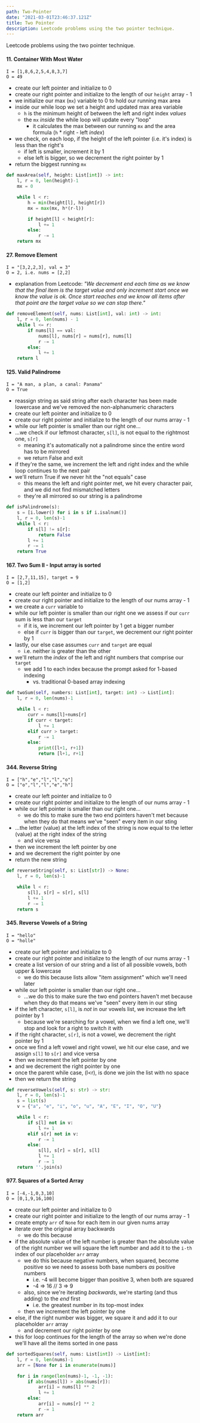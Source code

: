 ```yaml
---
path: Two-Pointer
date: "2021-03-01T23:46:37.121Z"
title: Two Pointer
description: Leetcode problems using the two pointer technique.
---
```


Leetcode problems using the two pointer technique.

#### 11. Container With Most Water

`I = [1,8,6,2,5,4,8,3,7]`<br/>
`O = 49`<br/>

- create our left pointer and initialize to 0
- create our right pointer and initialize to the length of our `height` array - 1
- we initialize our max (`mx`) variable to 0 to hold our running max area
- inside our while loop we set a height and updated max area variable
  - `h` is the minimum height of between the left and right index _values_
  - the `mx` _inside_ the while loop will update every "loop"
    - it calculates the max between our running `mx` and the area formula (`h` \* right - left _index_)
- we check, on each loop, if the height of the left pointer (i.e. it's index) is less than the right's
  - if left is smaller, increment it by 1
  - else left is bigger, so we decrement the right pointer by 1
- return the biggest running `mx`

```python
def maxArea(self, height: List[int]) -> int:
    l, r = 0, len(height)-1
    mx = 0

    while l < r:
        h = min(height[l], height[r])
        mx = max(mx, h*(r-l))

        if height[l] < height[r]:
            l += 1
        else:
            r -= 1
    return mx
```

#### 27. Remove Element

`I = "[3,2,2,3], val = 3"`<br/>
`O = 2, i.e. nums = [2,2]`<br/>

- explanation from Leetcode: <em>"We decrement end each time as we know that the final item is the target value and only increment start once we know the value is ok. Once start reaches end we know all items after that point are the target value so we can stop there."</em>

```python
def removeElement(self, nums: List[int], val: int) -> int:
    l, r = 0, len(nums) - 1
    while l <= r:
        if nums[l] == val:
            nums[l], nums[r] = nums[r], nums[l]
            r -= 1
        else:
            l += 1
    return l
```

#### 125. Valid Palindrome

`I = "A man, a plan, a canal: Panama"`<br/>
`O = True`<br/>

- reassign string as said string after each character has been made lowercase and we've removed the non-alphanumeric characters
- create our left pointer and initialize to 0
- create our right pointer and initialize to the length of our nums array - 1
- while our left pointer is smaller than our right one...
- ...we check if our leftmost character, `s[l]`, is not equal to the rightmost one, `s[r]`
  - meaning it's automatically not a palindrome since the entire word has to be mirrored
  - we return False and exit
- if they're the same, we increment the left and right index and the while loop continues to the next pair
- we'll return True if we never hit the "not equals" case
  - this means the left and right pointer met, we hit every character pair, and we did not find mismatched letters
  - they're all mirrored so our string is a palindrome

```python
def isPalindrome(s):
    s = [i.lower() for i in s if i.isalnum()]
    l, r = 0, len(s)-1
    while l < r:
        if s[l] != s[r]:
            return False
        l += 1
        r -= 1
    return True
```

#### 167. Two Sum II - Input array is sorted

`I = [2,7,11,15], target = 9`<br/>
`O = [1,2]`<br/>

- create our left pointer and initialize to 0
- create our right pointer and initialize to the length of our nums array - 1
- we create a `curr` variable to
- while our left pointer is smaller than our right one we assess if our `curr` sum is less than our `target`
  - if it is, we increment our left pointer by 1 get a bigger number
  - else if `curr` is bigger than our `target`, we decrement our right pointer by 1
- lastly, our else case assumes `curr` and `target` are equal
  - i.e. neither is greater than the other
- we'll return the _index_ of the left and right numbers that comprise our `target`
  - we add 1 to each index because the prompt asked for 1-based indexing
    - vs. traditional 0-based array indexing

```python
def twoSum(self, numbers: List[int], target: int) -> List[int]:
    l, r = 0, len(nums)-1

    while l < r:
        curr = nums[l]+nums[r]
        if curr < target:
            l += 1
        elif curr > target:
            r -= 1
        else:
            print([l+1, r+1])
            return [l+1, r+1]
```

#### 344. Reverse String

`I = ["h","e","l","l","o"]`<br/>
`O = ["o","l","l","e","h"]`<br/>

- create our left pointer and initialize to 0
- create our right pointer and initialize to the length of our nums array - 1
- while our left pointer is smaller than our right one...
  - we do this to make sure the two end pointers haven't met because when they do that means we've "seen" every item in our sting
- ...the letter (value) at the left index of the string is now equal to the letter (value) at the right index of the string
  - and vice versa
- then we increment the left pointer by one
- and we decrement the right pointer by one
- return the new string

```python
def reverseString(self, s: List[str]) -> None:
    l, r = 0, len(s)-1

    while l < r:
        s[l], s[r] = s[r], s[l]
        l += 1
        r -= 1
    return s
```

#### 345. Reverse Vowels of a String

`I = "hello"`<br/>
`O = "holle"`<br/>

- create our left pointer and initialize to 0
- create our right pointer and initialize to the length of our nums array - 1
- create a list version of our string and a list of all possible vowels, both upper & lowercase
  - we do this because lists allow "item assignment" which we'll need later
- while our left pointer is smaller than our right one...
  - ...we do this to make sure the two end pointers haven't met because when they do that means we've "seen" every item in our sting
- if the left character, `s[l]`, is _*not*_ in our vowels list, we increase the left pointer by 1
  - because we're searching for a vowel, when we find a left one, we'll stop and look for a right to switch it with
- if the right character, `s[r]`, is not a vowel, we decrement the right pointer by 1
- once we find a left vowel and right vowel, we hit our else case, and we assign `s[l]` to `s[r]` and vice versa
- then we increment the left pointer by one
- and we decrement the right pointer by one
- once the parent while case, (l<r), is done we join the list with no space
- then we return the string

```python
def reverseVowels(self, s: str) -> str:
    l, r = 0, len(s)-1
    s = list(s)
    v = {"a", "e", "i", "o", "u", "A", "E", "I", "O", "U"}

    while l < r:
        if s[l] not in v:
            l += 1
        elif s[r] not in v:
            r -= 1
        else:
            s[l], s[r] = s[r], s[l]
            l += 1
            r -= 1
    return ''.join(s)

```

#### 977. Squares of a Sorted Array

`I = [-4,-1,0,3,10]`<br/>
`O = [0,1,9,16,100]`<br/>

- create our left pointer and initialize to 0
- create our right pointer and initialize to the length of our nums array - 1
- create empty `arr` of `None` for each item in our given nums array
- iterate over the original array backwards
  - we do this because
- if the absolute value of the left number is greater than the absolute value of the right number we will square the left number and add it to the `i-th` index of our placeholder `arr` array
  - we do this because negative numbers, when squared, become positive so we need to assess both base numbers _as_ positive numbers
    - i.e. -4 will become bigger than positive 3, when both are squared
    - -4 => 16 // 3 => 9
  - also, since we're iterating _backwards_, we're starting (and thus adding) to the _end_ first
    - i.e. the greatest number in its top-most index
  - then we increment the left pointer by one
- else, if the right number was bigger, we square it and add it to our placeholder `arr` array
  - and decrement our right pointer by one
- this for loop continues for the length of the array so when we're done we'll have all the items sorted in one pass

```python
def sortedSquares(self, nums: List[int]) -> List[int]:
    l, r = 0, len(nums)-1
    arr = [None for i in enumerate(nums)]

    for i in range(len(nums)-1, -1, -1):
        if abs(nums[l]) > abs(nums[r]):
            arr[i] = nums[l] ** 2
            l += 1
        else:
            arr[i] = nums[r] ** 2
            r -= 1
    return arr
```
